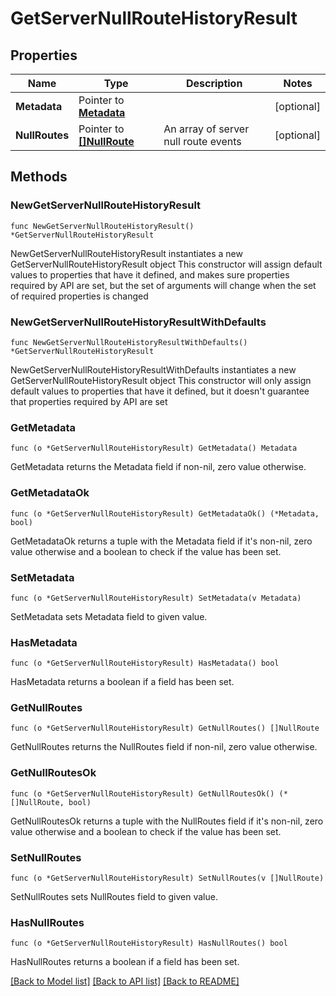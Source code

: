 # GetServerNullRouteHistoryResult

## Properties

Name | Type | Description | Notes
------------ | ------------- | ------------- | -------------
**Metadata** | Pointer to [**Metadata**](Metadata.md) |  | [optional] 
**NullRoutes** | Pointer to [**[]NullRoute**](NullRoute.md) | An array of server null route events | [optional] 

## Methods

### NewGetServerNullRouteHistoryResult

`func NewGetServerNullRouteHistoryResult() *GetServerNullRouteHistoryResult`

NewGetServerNullRouteHistoryResult instantiates a new GetServerNullRouteHistoryResult object
This constructor will assign default values to properties that have it defined,
and makes sure properties required by API are set, but the set of arguments
will change when the set of required properties is changed

### NewGetServerNullRouteHistoryResultWithDefaults

`func NewGetServerNullRouteHistoryResultWithDefaults() *GetServerNullRouteHistoryResult`

NewGetServerNullRouteHistoryResultWithDefaults instantiates a new GetServerNullRouteHistoryResult object
This constructor will only assign default values to properties that have it defined,
but it doesn't guarantee that properties required by API are set

### GetMetadata

`func (o *GetServerNullRouteHistoryResult) GetMetadata() Metadata`

GetMetadata returns the Metadata field if non-nil, zero value otherwise.

### GetMetadataOk

`func (o *GetServerNullRouteHistoryResult) GetMetadataOk() (*Metadata, bool)`

GetMetadataOk returns a tuple with the Metadata field if it's non-nil, zero value otherwise
and a boolean to check if the value has been set.

### SetMetadata

`func (o *GetServerNullRouteHistoryResult) SetMetadata(v Metadata)`

SetMetadata sets Metadata field to given value.

### HasMetadata

`func (o *GetServerNullRouteHistoryResult) HasMetadata() bool`

HasMetadata returns a boolean if a field has been set.

### GetNullRoutes

`func (o *GetServerNullRouteHistoryResult) GetNullRoutes() []NullRoute`

GetNullRoutes returns the NullRoutes field if non-nil, zero value otherwise.

### GetNullRoutesOk

`func (o *GetServerNullRouteHistoryResult) GetNullRoutesOk() (*[]NullRoute, bool)`

GetNullRoutesOk returns a tuple with the NullRoutes field if it's non-nil, zero value otherwise
and a boolean to check if the value has been set.

### SetNullRoutes

`func (o *GetServerNullRouteHistoryResult) SetNullRoutes(v []NullRoute)`

SetNullRoutes sets NullRoutes field to given value.

### HasNullRoutes

`func (o *GetServerNullRouteHistoryResult) HasNullRoutes() bool`

HasNullRoutes returns a boolean if a field has been set.


[[Back to Model list]](../README.md#documentation-for-models) [[Back to API list]](../README.md#documentation-for-api-endpoints) [[Back to README]](../README.md)


